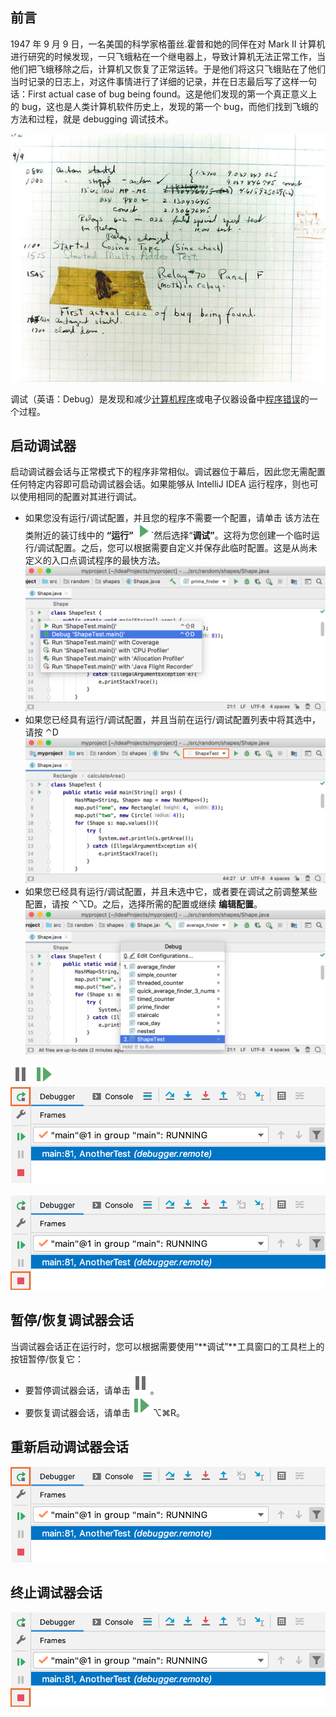 ## 前言

1947 年 9 月 9 日，一名美国的科学家格蕾丝.霍普和她的同伴在对 Mark II 计算机进行研究的时候发现，一只飞蛾粘在一个继电器上，导致计算机无法正常工作，当他们把飞蛾移除之后，计算机又恢复了正常运转。于是他们将这只飞蛾贴在了他们当时记录的日志上，对这件事情进行了详细的记录，并在日志最后写了这样一句话：First actual case of bug being found。这是他们发现的第一个真正意义上的 bug，这也是人类计算机软件历史上，发现的第一个 bug，而他们找到飞蛾的方法和过程，就是 debugging 调试技术。

![](/images/debugger-tool-idea/dd08c97837171fde7c8faad459563777.png)

调试（英语：Debug）是发现和减少[计算机程序](https://zh.wikipedia.org/wiki/%E8%AE%A1%E7%AE%97%E6%9C%BA%E7%A8%8B%E5%BA%8F)或电子仪器设备中[程序错误](https://zh.wikipedia.org/wiki/%E7%A8%8B%E5%BA%8F%E9%94%99%E8%AF%AF)的一个过程。

## 启动调试器

启动调试器会话与正常模式下的程序非常相似。调试器位于幕后，因此您无需配置任何特定内容即可启动调试器会话。如果能够从 IntelliJ IDEA 运行程序，则也可以使用相同的配置对其进行调试。

- 如果您没有运行/调试配置，并且您的程序不需要一个配置，请单击 该方法在类附近的装订线中的 **“运行”** ![](/images/debugger-tool-idea/ccf7ec7c5fd3ec328bbe0bc736a46ee5.svg)`然后选择“**调试”**。这将为您创建一个临时运行/调试配置。之后，您可以根据需要自定义并保存此临时配置。这是从尚未定义的入口点调试程序的最快方法。<br />![](/images/debugger-tool-idea/7b530891f040d5fa2eb3f8d4f5c7cb80.png)
- 如果您已经具有运行/调试配置，并且当前在运行/调试配置列表中将其选中，请按 ⌃D<br />![](/images/debugger-tool-idea/ba407620e0ade0a2eaf8d32c1b3b40ab.png)
- 如果您已经具有运行/调试配置，并且未选中它，或者要在调试之前调整某些配置，请按 ⌃⌥D。之后，选择所需的配置或继续 **编辑配置**。<br />![](/images/debugger-tool-idea/bf0c3426cd38e2236c34131697912bb2.png)

![](/images/debugger-tool-idea/89a5883e75a55e7cf8abf38de3826611.svg) ![](/images/debugger-tool-idea/d5bcae45dacf76c68ff6c2ad7bf744c8.svg) ![](/images/debugger-tool-idea/776e6c1b6ba3486f84c3225da7403316.png) ![](/images/debugger-tool-idea/4819f860d3ebcb3bb03b192f528ae0f2.png)

##

## 暂停/恢复调试器会话

当调试器会话正在运行时，您可以根据需要使用“**调试”**工具窗口的工具栏上的按钮暂停/恢复它：

- 要暂停调试器会话，请单击![](/images/debugger-tool-idea/eabe5fe705ff27a317203f5405fc3610.svg)。
- 要恢复调试器会话，请单击![](/images/debugger-tool-idea/c59ba884427191fa5c4f60564aa109a8.svg) ⌥⌘R。

## 重新启动调试器会话

![](/images/debugger-tool-idea/4e3a4e0d102b2267d8b49cf46cebdbbd.png)

##

## 终止调试器会话

![](/images/debugger-tool-idea/36f64cf8b355d1f6d80f1c8b4cf94b82.png)
